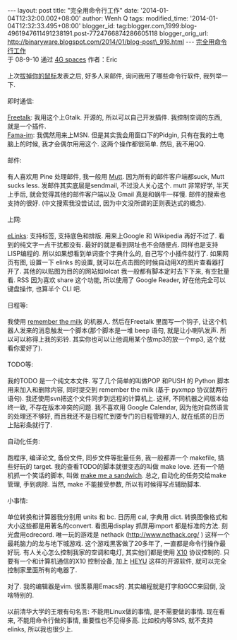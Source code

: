 --- layout: post title: "完全用命令行工作" date:
'2014-01-04T12:32:00.002+08:00' author: Wenh Q tags: modified\_time:
'2014-01-04T12:32:33.495+08:00' blogger\_id:
tag:blogger.com,1999:blog-4961947611491238191.post-7724766874286605118
blogger\_orig\_url:
http://binaryware.blogspot.com/2014/01/blog-post\_916.html ---
[完全用命令行工作](http://blog.youxu.info/2008/09/10/gtd-by-cli/)\
于 08-9-10 通过 [4G spaces](http://blog.youxu.info/) 作者：Eric\
\
上次[拔掉你的鼠标](http://blog.youxu.info/2008/09/04/unplug-your-mouse/)发表之后,
好多人来邮件, 询问我用了哪些命令行软件, 我列举一下.\
\
即时通信:\
\
[Freetalk](http://www.gnu.org/software/freetalk/): 我用这个上Gtalk.
开源的, 所以可以自己开发插件. 我控制空调的东西, 就是一个插件.\
[Fama-im](http://www.fama-im.org/): 我偶然用来上MSN.
但是其实我会用窗口下的Pidgin, 只有在我的土电脑上的时候,
我才会偶尔用用这个. 这两个操作都很简单. 然后, 我不用QQ.\
\
邮件:\
\
有人喜欢用 Pine 处理邮件, 我一般用 [Mutt](http://www.mutt.org/).
因为所有的邮件客户端都suck, Mutt sucks less. 发邮件其实底层是sendmail,
不过没人关心这个. mutt 非常好学, 半天上手后,
就会觉得其他的邮件客户端以及 Gmail 真是和蜗牛一样慢.
邮件的搜索也支持的很好. (中文搜索我没尝试过,
因为中文没所谓的正则表达式的概念).\
\
上网:\
\
[eLinks](http://elinks.or.cz/): 支持标签, 支持底色和排版. 用来上Google
和 Wikipedia 再好不过了. 看到的纯文字一点干扰都没有.
最好的就是看到网址也不会随便点. 同样也是支持LISP编程的.
所以如果想看到单词查个字典什么的, 自己写个小插件就行了. 如果网页有图,
设置一下 elinks 的设置, 就可以在点击图的时候自动用X的图片查看器打开了.
其他的以贴图为目的的网站如lolcat 我一般都有脚本定时去下下来, 有空批量看.
RSS 因为喜欢 share 这个功能, 所以使用了 Google Reader,
好在他完全可以键盘操作, 也算半个 CLI 吧.\
\
日程等:\
\
我使用 [remember the milk](http://www.rememberthemilk.com/) 的机器人.
然后在Freetalk 里面写一个钩子,
让这个机器人发来的消息触发一个脚本(那个脚本是一堆 beep 语句,
就是让小喇叭发声. 所以可以称得上我的彩铃.
其实你也可以让他调用某个放mp3的放一个mp3, 这个就看你爱好了).\
\
TODO等:\
\
我的TODO 是一个纯文本文件. 写了几个简单的叫做POP 和PUSH 的 Python
脚本用来加入和删除内容, 同时提交到 remember the milk (基于 pyxmpp
协议就两行语句). 我还使用svn把这个文件同步到远程的计算机上. 这样,
不同机器之间版本始终一致, 不存在版本冲突的问题. 我不喜欢用 Google
Calendar, 因为他对自然语言的处理还不够好,
而且我还不是日程忙到要专门的日程管理的人, 就在纸质的日历上贴彩条就行了.\
\
自动化任务:\
\
跑程序, 编译论文, 备份文件, 同步文件等批量任务, 我一般都弄一个 makefile,
搞些好玩的 target. 我的查看TODO的脚本就很变态的叫做 make love.
还有一个随机抓一个笑话的脚本, 叫做 [make me a
sandwich](http://xkcd.com/149/). 总之, 自动化的任务交给make 管理,
手到病除. 当然, make 不能接受参数, 所以有时候得写点辅助脚本.\
\
小事情:\
\
单位转换和计算器我分别用 units 和 bc. 日历用 cal, 字典用 dict.
转换图像格式和大小这些都是用著名的convert. 看图用display 抓屏用import
都是标准的方法. 刻光盘用cdrecord. 唯一玩的游戏是 nethack
(<http://www.nethack.org/> ) 这样一个最耗脑力的龙与地下城游戏.
这个游戏黑客做了20多年了, 一直都是命令行操作最好玩.
有人关心怎么控制我家的空调和电灯, 其实他们都是使用
[X10](http://en.wikipedia.org/wiki/X10_(industry_standard)) 协议控制的.
只要有一个和计算机通信的X10 控制设备, 加上 [HEYU](http://heyu.org/)
这样的开源软件, 就可以完全控制家里面所有的电器了.\
\
对了. 我的编辑器是vim. 很羡慕用Emacs的. 其实编程就是打字和GCC来回倒,
没啥特别的.\
\
以前清华大学的王垠有句名言: 不能用Linux做的事情, 是不需要做的事情.
现在看来, 不能用命令行做的事情, 重要性也不见得多高. 比如校内等SNS,
就不支持 elinks, 所以我也很少上.
